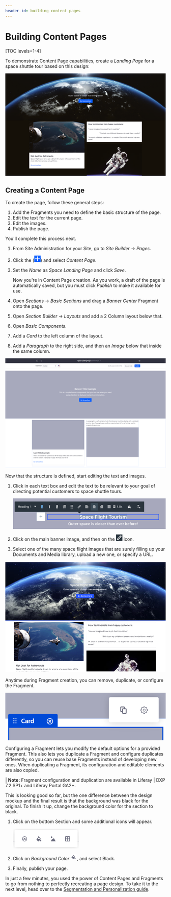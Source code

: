 ```yaml
---
header-id: building-content-pages
---
```


# Building Content Pages

[TOC levels=1-4]

To demonstrate Content Page capabilities, create a *Landing Page* for a space 
shuttle tour based on this design:

![Figure 1: You have lots of flexibility when arranging Fragments on a page.](../../../../../images/content-page-design-mockup.png)

## Creating a Content Page

To create the page, follow these general steps:

1.  Add the Fragments you need to define the basic structure of the page.
2.  Edit the text for the current page.
3.  Edit the images.
4.  Publish the page.

You'll complete this process next.

1.  From Site Administration for your Site, go to *Site Builder* &rarr; *Pages*.

2.  Click the (![Add](../../../../../images/icon-add.png)) and select *Content
    Page*.

3.  Set the *Name* as *Space Landing Page* and click *Save*.

    Now you're in Content Page creation. As you work, a draft of the page is
    automatically saved, but you must click *Publish* to make it available for
    use.

4.  Open *Sections* &rarr; *Basic Sections* and drag a *Banner Center* Fragment 
    onto the page.

5.  Open *Section Builder* &rarr; *Layouts* and add a 2 Column layout below
    that.
    
6.  Open *Basic Components*.

7.  Add a *Card* to the left column of the layout.

8.  Add a *Paragraph* to the right side, and then an *Image* below that inside 
    the same column.

![Figure 2: You have lots of flexibility when arranging Fragments on a page.](../../../../../images/content-page-creation-step-1.png)

Now that the structure is defined, start editing the text and images.

1.  Click in each text box and edit the text to be relevant to your goal of 
    directing potential customers to space shuttle tours.
    
    ![Figure 3: Edit the text and formatting as you see fit.](../../../../../images/content-page-creation-step-2.png)

2.  Click on the main banner image, and then on the 
    ![Edit](../../../../../images/icon-edit-pencil.png) icon.

3.  Select one of the many space flight images that are surely filling up your
    Documents and Media library, upload a new one, or specify a URL.

![Figure 4: Add some images, and the big picture comes together.](../../../../../images/content-page-creation-step-3.png)

Anytime during Fragment creation, you can remove, duplicate, or configure the
Fragment.

![Figure 5: Add some images, and the big picture comes together.](../../../../../images/content-page-fragment-options.png)

Configuring a Fragment lets you modify the default options for a provided
Fragment. This also lets you duplicate a Fragment and configure duplicates
differently, so you can reuse base Fragments instead of developing new ones.
When duplicating a Fragment, its configuration and editable elements are also
copied.

| **Note:** Fragment configuration and duplication are available in Liferay
| DXP 7.2 SP1+ and Liferay Portal GA2+.

This is looking good so far, but the one difference between the design mockup 
and the final result is that the background was black for the original. To 
finish it up, change the background color for the section to black.

1.  Click on the bottom Section and some additional icons will appear.

    ![Figure 6: You can change the background color, image, or edit spacing and padding for a section. You can also remove it.](../../../../../images/content-page-section-editor.png)

2.   Click on *Background Color* ![Background Color](../../../../../images/icon-color.png), and select Black.

3.  Finally, publish your page.

In just a few minutes, you used the power of Content Pages and Fragments to go 
from nothing to perfectly recreating a page design. To take it to the next 
level, head over to the
[Segmentation and Personalization guide](/docs/7-2/user/-/knowledge_base/u/segmentation-and-personalization).
